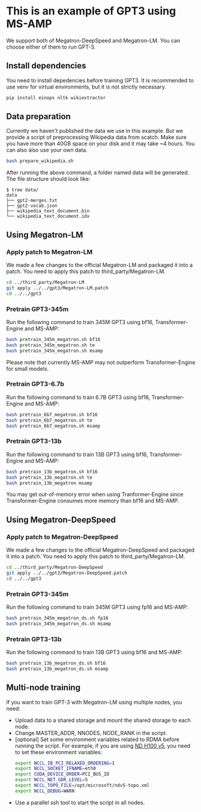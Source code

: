 # This is an example of GPT3 using MS-AMP
We support both of Megatron-DeepSpeed and Megatron-LM. You can choose either of them to run GPT-3.

## Install dependencies
You need to install depedencies before training GPT3. It is recommended to use venv for virtual environments, but it is not strictly necessary.
```bash
pip install einops nltk wikiextractor
```

## Data preparation
Currently we haven't published the data we use in this example. But we provide a script of preprocessing Wikipedia data from scatch. Make sure you have more than 40GB space on your disk and it may take ~4 hours. You can also also use your own data.

```bash
bash prepare_wikipedia.sh
```
After running the above command, a folder named data will be generated. The file structure should look like:
```
$ tree data/
data
├── gpt2-merges.txt
├── gpt2-vocab.json
├── wikipedia_text_document.bin
└── wikipedia_text_document.idx
```

## Using Megatron-LM

### Apply patch to Megatron-LM
We made a few changes to the official Megatron-LM and packaged it into a patch. You need to apply this patch to third_party/Megatron-LM.
```bash
cd ../third_party/Megatron-LM
git apply ../../gpt3/Megatron-LM.patch
cd ../../gpt3
```

### Pretrain GPT3-345m
Run the following command to train 345M GPT3 using bf16, Transformer-Engine and MS-AMP:
```bash
bash pretrain_345m_megatron.sh bf16
bash pretrain_345m_megatron.sh te
bash pretrain_345m_megatron.sh msamp
```

Please note that currently MS-AMP may not outperform Transformer-Engine for small models.

### Pretrain GPT3-6.7b
Run the following command to train 6.7B GPT3 using bf16, Transformer-Engine and MS-AMP:
```bash
bash pretrain_6b7_megatron.sh bf16
bash pretrain_6b7_megatron.sh te
bash pretrain_6b7_megatron.sh msamp
```

### Pretrain GPT3-13b
Run the following command to train 13B GPT3 using bf16, Transformer-Engine and MS-AMP:
```bash
bash pretrain_13b_megatron.sh bf16
bash pretrain_13b_megatron.sh te
bash pretrain_13b_megatron msamp
```
You may get out-of-memory error when using Tranformer-Engine since Transformer-Engine consumes more memory than bf16 and MS-AMP. 

## Using Megatron-DeepSpeed

### Apply patch to Megatron-DeepSpeed
We made a few changes to the official Megatron-DeepSpeed and packaged it into a patch. You need to apply this patch to third_party/Megatron-LM.
```bash
cd ../third_party/Megatron-DeepSpeed
git apply ../../gpt3/Megatron-DeepSpeed.patch
cd ../../gpt3
```

### Pretrain GPT3-345m
Run the following command to train 345M GPT3 using fp16 and MS-AMP:
```bash
bash pretrain_345m_megatron_ds.sh fp16
bash pretrain_345m_megatron_ds.sh msamp
```

### Pretrain GPT3-13b

Run the following command to train 13B GPT3 using bf16 and MS-AMP:
```bash
bash pretrain_13b_megatron_ds.sh bf16
bash pretrain_13b_megatron_ds.sh msamp
```

## Multi-node training
If you want to train GPT-3 with Megatron-LM using multiple nodes, you need:
- Upload data to a shared storage and mount the shared storage to each node.
- Change MASTER_ADDR, NNODES, NODE_RANK in the script.
- [optional] Set some environment variables related to RDMA before running the script. For example, if you are using [ND H100 v5](https://learn.microsoft.com/en-us/azure/virtual-machines/nd-h100-v5-series), you need to set these environment variables:
  ```bash
  export NCCL_IB_PCI_RELAXED_ORDERING=1
  export NCCL_SOCKET_IFNAME=eth0
  export CUDA_DEVICE_ORDER=PCI_BUS_ID
  export NCCL_NET_GDR_LEVEL=5
  export NCCL_TOPO_FILE=/opt/microsoft/ndv5-topo.xml
  export NCCL_DEBUG=WARN
  ```
- Use a parallel ssh tool to start the script in all nodes.
